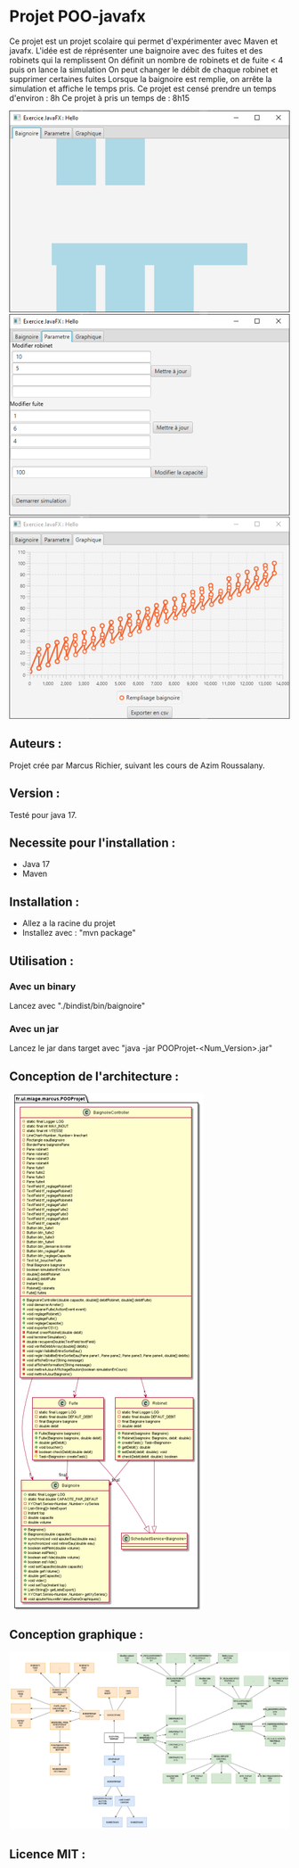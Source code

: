 # Projet POO-javafx
Ce projet est un projet scolaire qui permet d'expérimenter avec Maven et javafx.
L'idée est de réprésenter une baignoire avec des fuites et des robinets qui la remplissent
On définit un nombre de robinets et de fuite < 4 puis on lance la simulation
On peut changer le débit de chaque robinet et supprimer certaines fuites
Lorsque la baignoire est remplie, on arrête la simulation et affiche le temps pris.
Ce projet est censé prendre un temps d'environ : 8h
Ce projet à pris un temps de : 8h15

![Screenshot de l application](ressources/ongletBaignoire.png)
![Screenshot de l application](ressources/ongletParametre.png)
![Screenshot de l application](ressources/ongletGraphique.png)

## Auteurs :
Projet crée par Marcus Richier, suivant les cours de Azim Roussalany.

## Version :
Testé pour java 17.

## Necessite pour l'installation :

- Java 17
- Maven

## Installation :

- Allez a la racine du projet
- Installez avec : "mvn package"

## Utilisation :

### Avec un binary 
Lancez avec "./bindist/bin/baignoire"

### Avec un jar
Lancez le jar dans target avec "java -jar POOProjet-<Num_Version>.jar"

## Conception de l'architecture :
![diagramme de classe avec dépendence](ressources/diagrammeClasse.png)


## Conception graphique :
![Modele de la conception](ressources/Organisation_graphique.png)


## Licence MIT :
